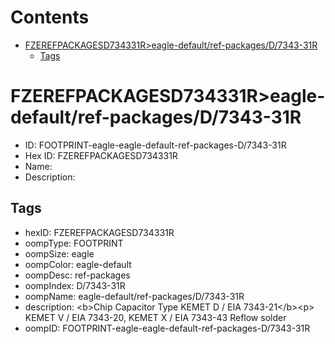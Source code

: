 



Contents
========

* [FZEREFPACKAGESD734331R>eagle-default/ref-packages/D/7343-31R](#fzerefpackagesd734331reagle-defaultref-packagesd7343-31r)
	* [Tags](#tags)

# FZEREFPACKAGESD734331R>eagle-default/ref-packages/D/7343-31R

- ID: FOOTPRINT-eagle-eagle-default-ref-packages-D/7343-31R
- Hex ID: FZEREFPACKAGESD734331R
- Name: 
- Description: 

## Tags

- hexID: FZEREFPACKAGESD734331R
- oompType: FOOTPRINT
- oompSize: eagle
- oompColor: eagle-default
- oompDesc: ref-packages
- oompIndex: D/7343-31R
- oompName: eagle-default/ref-packages/D/7343-31R
- description: &lt;b&gt;Chip Capacitor Type KEMET D / EIA 7343-21&lt;/b&gt;&lt;p&gt;&#xD;
KEMET V / EIA 7343-20, KEMET X / EIA 7343-43 Reflow solder
- oompID: FOOTPRINT-eagle-eagle-default-ref-packages-D/7343-31R
